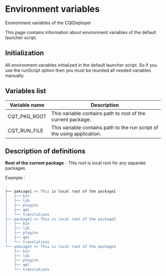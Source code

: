 # Environment variables

Environment variables of the CQtDeployer

This page contains information about environment variables of the default launcher script.

## Initialization

All environment variables initialized in the default launcher script. So if you use the runScript option then you must be reunited all needed variables manually.


## Variables list

| Variable name  | Description  |
|---|---|
| CQT_PKG_ROOT  | This variable contains path to root of the current package.|
| CQT_RUN_FILE  | This variable contains path to the run script of the using application.|

## Description of definitions

**Root of the current package** - This root is local root for any separate packages.


Example :

```bash
.
├── pakcage1 << This is local root of the package1 
│   ├── bin
│   ├── lib
│   ├── plugins
│   ├── qml
│   └── translations
├── package2 << This is local root of the package2 
│   ├── bin
│   ├── lib
│   ├── plugins
│   ├── qml
│   └── translations
└── pakcage3 << This is local root of the package3
    ├── bin
    ├── lib
    ├── plugins
    ├── qml
    └── translations

```




